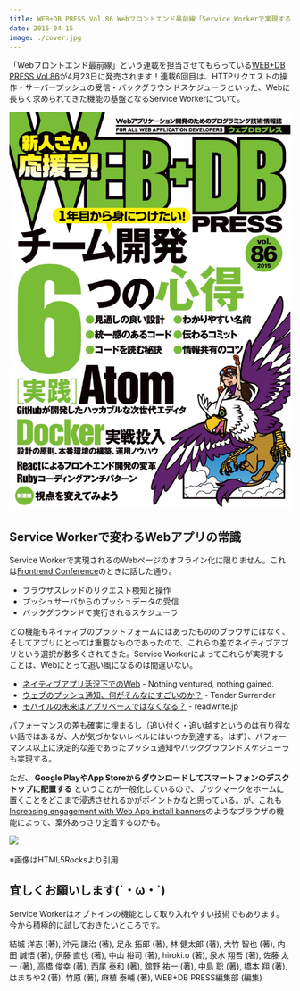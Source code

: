 ```yaml
---
title: WEB+DB PRESS Vol.86 Webフロントエンド最前線「Service Workerで実現するオフラインWebアプリケーション」
date: 2015-04-15
image: ./cover.jpg
---
```


「Webフロントエンド最前線」という連載を担当させてもらっている[WEB+DB PRESS Vol.86](http://gihyo.jp/magazine/wdpress/archive/2015/vol86)が4月23日に発売されます！連載6回目は、HTTPリクエストの操作・サーバープッシュの受信・バックグラウンドスケジューラといった、Webに長らく求められてきた機能の基盤となるService Workerについて。

![](./cover.jpg)

## Service Workerで変わるWebアプリの常識

Service Workerで実現されるのWebページのオフライン化に限りません。これは[Frontrend Conference](/posts/2015/frontrend-conference/)のときに話した通り。

- ブラウザスレッドのリクエスト検知と操作
- プッシュサーバからのプッシュデータの受信
- バックグラウンドで実行されるスケジューラ

どの機能もネイティブのプラットフォームにはあったもののブラウザにはなく、そしてアプリにとっては重要なものであったので、これらの差でネイティブアプリという選択が数多くされてきた。Service Workerによってこれらが実現することは、Webにとって追い風になるのは間違いない。

- [ネイティブアプリ活況下でのWeb](http://takoratta.hatenablog.com/entry/2015/01/08/014826) - Nothing ventured, nothing gained.
- [ウェブのプッシュ通知、何がそんなにすごいのか？](https://blog.agektmr.com/2015/03/mobile-web-app.html) - Tender Surrender
- [モバイルの未来はアプリベースではなくなる？](http://readwrite.jp/archives/21714) - readwrite.jp

パフォーマンスの差も確実に埋まるし（追い付く・追い越すというのは有り得ない話ではあるが、人が気づかないレベルにはいつか到達する。はず）、パフォーマンス以上に決定的な差であったプッシュ通知やバックグラウンドスケジューラも実現する。

ただ、 **Google PlayやApp Storeからダウンロードしてスマートフォンのデスクトップに配置する** ということが一般化しているので、ブックマークをホームに置くことをどこまで浸透させれるかがポイントかなと思っている。が、これも[Increasing engagement with Web App install banners](http://updates.html5rocks.com/2015/03/increasing-engagement-with-app-install-banners-in-chrome-for-android)のようなブラウザの機能によって、案外あっさり定着するのかも。

![](http://updates.html5rocks.com/assets/2015-03-03/add-to-home-screen-9f848df296e9e17100d68ef9aea43d69.gif)

※画像はHTML5Rocksより引用

## 宜しくお願いします(´・ω・`)

Service Workerはオプトインの機能として取り入れやすい技術でもあります。今から積極的に試しておきたいところです。

<affiliate-link
  src="https://images-fe.ssl-images-amazon.com/images/I/61d9LxmjvRL._SL75_.jpg"
  href="https://www.amazon.co.jp/dp/4774172480/"
  tag="1000ch-22"
  title="WEB+DB PRESS Vol.86">
  結城 洋志 (著), 沖元 謙治 (著), 足永 拓郎 (著), 林 健太郎 (著), 大竹 智也  (著), 内田 誠悟 (著), 伊藤 直也 (著), 中山 裕司 (著), hiroki.o (著), 泉水 翔吾  (著), 佐藤 太一 (著), 高橋 俊幸 (著), 西尾 泰和 (著), 舘野 祐一 (著), 中島 聡 (著), 橋本 翔 (著), はまちや2 (著), 竹原 (著), 麻植 泰輔 (著), WEB+DB PRESS編集部 (編集)
</affiliate-link>
